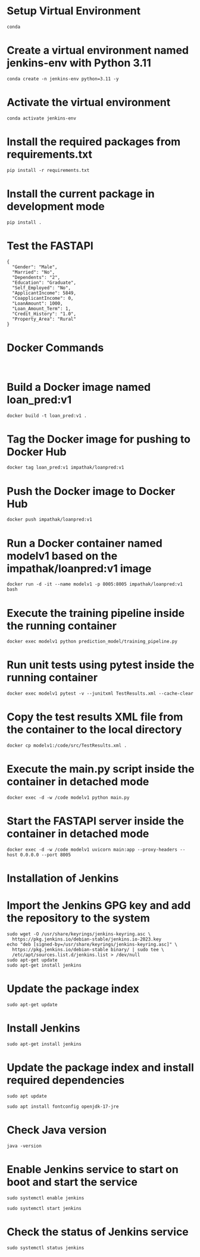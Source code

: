 # Setup Virtual Environment

```conda```
# Create a virtual environment named jenkins-env with Python 3.11
```
conda create -n jenkins-env python=3.11 -y
```

# Activate the virtual environment
```
conda activate jenkins-env
```

# Install the required packages from requirements.txt
```
pip install -r requirements.txt
```

# Install the current package in development mode
```
pip install .
```

# Test the FASTAPI

```
{
  "Gender": "Male",
  "Married": "No",
  "Dependents": "2",
  "Education": "Graduate",
  "Self_Employed": "No",
  "ApplicantIncome": 5849,
  "CoapplicantIncome": 0,
  "LoanAmount": 1000,
  "Loan_Amount_Term": 1,
  "Credit_History": "1.0",
  "Property_Area": "Rural"
}
```

# Docker Commands
``` ```
# Build a Docker image named loan_pred:v1
```docker build -t loan_pred:v1 .```

# Tag the Docker image for pushing to Docker Hub
```
docker tag loan_pred:v1 impathak/loanpred:v1
```

# Push the Docker image to Docker Hub
```
docker push impathak/loanpred:v1
```

# Run a Docker container named modelv1 based on the impathak/loanpred:v1 image
```
docker run -d -it --name modelv1 -p 8005:8005 impathak/loanpred:v1 bash

```

# Execute the training pipeline inside the running container
```
docker exec modelv1 python prediction_model/training_pipeline.py
```

# Run unit tests using pytest inside the running container
```
docker exec modelv1 pytest -v --junitxml TestResults.xml --cache-clear
```

# Copy the test results XML file from the container to the local directory
```
docker cp modelv1:/code/src/TestResults.xml .
```

# Execute the main.py script inside the container in detached mode
```
docker exec -d -w /code modelv1 python main.py
```

# Start the FASTAPI server inside the container in detached mode
```
docker exec -d -w /code modelv1 uvicorn main:app --proxy-headers --host 0.0.0.0 --port 8005
```




# Installation of Jenkins

# Import the Jenkins GPG key and add the repository to the system
```
sudo wget -O /usr/share/keyrings/jenkins-keyring.asc \
  https://pkg.jenkins.io/debian-stable/jenkins.io-2023.key
echo "deb [signed-by=/usr/share/keyrings/jenkins-keyring.asc]" \
  https://pkg.jenkins.io/debian-stable binary/ | sudo tee \
  /etc/apt/sources.list.d/jenkins.list > /dev/null
sudo apt-get update
sudo apt-get install jenkins
```

# Update the package index
```
sudo apt-get update
```

# Install Jenkins
```
sudo apt-get install jenkins
```

# Update the package index and install required dependencies
```
sudo apt update
```
```
sudo apt install fontconfig openjdk-17-jre
```

# Check Java version
```
java -version
```

# Enable Jenkins service to start on boot and start the service
```
sudo systemctl enable jenkins
```
```
sudo systemctl start jenkins
```

# Check the status of Jenkins service
```
sudo systemctl status jenkins
```



